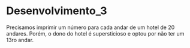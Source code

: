 # Desenvolvimento_3
 Precisamos imprimir um número para cada andar de um hotel de 20 andares. Porém, o dono do hotel é supersticioso e optou por não ter um 13ro andar.
